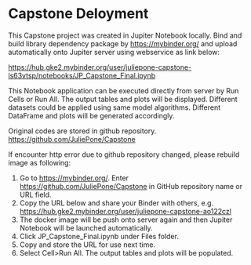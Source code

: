 # Capstone Deloyment

This Capstone project was created in Jupiter Notebook locally. Bind and build library dependency package by https://mybinder.org/ and upload automatically onto Jupiter server using webservice as link below:

https://hub.gke2.mybinder.org/user/juliepone-capstone-ls63vtsp/notebooks/JP_Capstone_Final.ipynb

This Notebook application can be executed directly from server by Run Cells or Run All. The output tables and plots will be displayed. Different datasets could be applied using same model algorithms. Different DataFrame and plots will be generated accordingly.

Original codes are stored in github repository.
https://github.com/JuliePone/Capstone

If encounter http error due to github repository changed, please rebuild image as following:
1. Go to https://mybinder.org/. Enter https://github.com/JuliePone/Capstone in GitHub repository name or URL field.
2. Copy the URL below and share your Binder with others, e.g. https://hub.gke2.mybinder.org/user/juliepone-capstone-ao122czl
3. The docker image will be push onto server again and then Jupiter Notebook will be launched automatically. 
4. Click JP_Capstone_Final.ipynb under Files folder. 
5. Copy and store the URL for use next time.
6. Select Cell>Run All. The output tables and plots will be populated.


